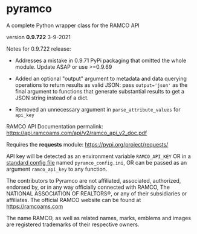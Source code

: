 # pyramco
A complete Python wrapper class for the RAMCO API


version **0.9.722**
3-9-2021


Notes for 0.9.722 release: 

- Addresses a mistake in 0.9.71 PyPi packaging that omitted the whole module. Update ASAP or use >=0.9.69
- Added an optional "output" argument to metadata and data querying operations to return results as valid JSON: pass `output='json'` as the final argument to functions that generate substantial results to get a JSON string instead of a dict.

- Removed an unnecessary argument in `parse_attribute_values` for `api_key`


RAMCO API Documentation permalink:
<https://api.ramcoams.com/api/v2/ramco_api_v2_doc.pdf>


Requires the **requests** module:
<https://pypi.org/project/requests/>


API key will be detected as an environment variable `RAMCO_API_KEY` OR in a <a href="https://docs.python.org/3/library/configparser.html">standard config file</a> named `pyramco_config.ini`, OR can be passed as an argument `ramco_api_key` to any function.




The contributors to Pyramco are not affiliated, associated, authorized, endorsed by, or in any way officially connected with RAMCO, The NATIONAL ASSOCIATION OF REALTORS®, or any of their subsidiaries or affiliates. The official RAMCO website can be found at https://ramcoams.com 

The name RAMCO, as well as related names, marks, emblems and images are registered trademarks of their respective owners.
